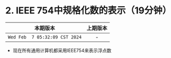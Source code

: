 # 2. IEEE 754中规格化数的表示（19分钟）

|本期版本|上期版本
|:---:|:---:
`Wed Feb  7 05:32:09 CST 2024` | -

* 现在所有通用计算机都采用IEEE754来表示浮点数